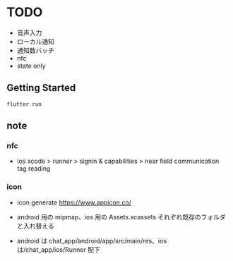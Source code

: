 # TODO

- 音声入力
- ローカル通知
- 通知数バッチ
- nfc
- state only

## Getting Started

```
flutter run
```

## note

### nfc

- ios
  xcode > runner > signin & capabilities > near field communication tag reading

### icon

- icon generate
  https://www.appicon.co/

- android 用の mipmap、ios 用の Assets.xcassets それぞれ既存のフォルダと入れ替える
- android は chat_app/android/app/src/main/res、ios は/chat_app/ios/Runner 配下
